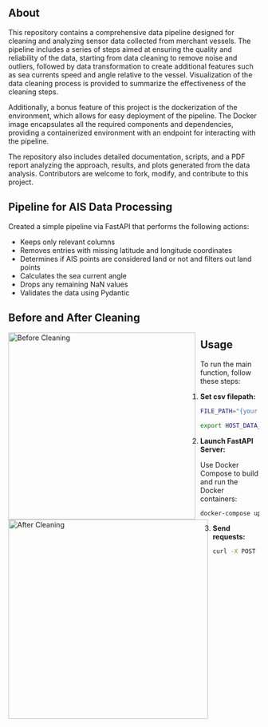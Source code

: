 ## About

This repository contains a comprehensive data pipeline designed for cleaning and analyzing sensor data collected from merchant vessels. The pipeline includes a series of steps aimed at ensuring the quality and reliability of the data, starting from data cleaning to remove noise and outliers, followed by data transformation to create additional features such as sea currents speed and angle relative to the vessel. Visualization of the data cleaning process is provided to summarize the effectiveness of the cleaning steps.

Additionally, a bonus feature of this project is the dockerization of the environment, which allows for easy deployment of the pipeline. The Docker image encapsulates all the required components and dependencies, providing a containerized environment with an endpoint for interacting with the pipeline.

The repository also includes detailed documentation, scripts, and a PDF report analyzing the approach, results, and plots generated from the data analysis. Contributors are welcome to fork, modify, and contribute to this project.

## Pipeline for AIS Data Processing

Created a simple pipeline via FastAPI that performs the following actions:
  - Keeps only relevant columns
  - Removes entries with missing latitude and longitude coordinates
  - Determines if AIS points are considered land or not and filters out land points
  - Calculates the sea current angle
  - Drops any remaining NaN values
  - Validates the data using Pydantic

## Before and After Cleaning


<img src="https://i.ibb.co/mDdJGXB/voyage-before.png" alt="Before Cleaning" width="375" style="float: left; margin-right: 10px;"> <img src="https://i.ibb.co/d2mgRNK/voyage-after-cleaning.png" alt="After Cleaning" width="400" style="float: left; margin-right: 10px;">


## Usage

To run the main function, follow these steps:

1. **Set csv filepath:**

   ```bash
   FILE_PATH="{your path}"  #eg FILE_PATH='C:\Users\thanos\ds-challenge-1\data\raw\DBdataset.csv'
   ```
   ```bash
   export HOST_DATA_PATH="{folder for volumes}" #eg export HOST_DATA_PATH="/c/Users/thanos/ds-challenge-1"

2. **Launch FastAPI Server:**

   Use Docker Compose to build and run the Docker containers:

   ```bash
   docker-compose up --build

3. **Send requests:**
    ```bash
   curl -X POST -F "file=@$FILE_PATH" http://127.0.0.1:8000/uploadfile/
    ```
